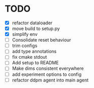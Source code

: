 # TODO

- [x] refactor dataloader
- [x] move build to setup.py
- [x] simplify env
- [ ] Consolidate reset behaviour 
- [ ] trim configs
- [ ] add type annotations
- [ ] fix cmake stdout
- [ ] Add setup to README
- [ ] Make dims consistent everywhere
- [ ] add experiment options to config 
- [ ] refactor ddpm agent into main agent